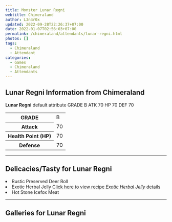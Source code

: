 ```yaml
---
title: Monster Lunar Regni
webtitle: Chimeraland
author: L3n4r0x
updated: 2022-09-28T22:26:37+07:00
date: 2022-01-07T02:56:03+07:00
permalink: /chimeraland/attendants/lunar-regni.html
photos: []
tags:
  - Chimeraland
  - Attendant
categories:
  - Games
  - Chimeraland
  - Attendants
---
```


<section id="bootstrap-wrapper"><link rel="stylesheet" href="https://cdn.statically.io/gh/dimaslanjaka/Web-Manajemen/40ac3225/css/bootstrap-4.5-wrapper.css"/><h1>Lunar Regni Information from Chimeraland</h1><p><b>Lunar Regni</b> default attribute GRADE B ATK 70 HP 70 DEF 70<table><tr><th>GRADE</th><td>B</td></tr><tr><th>Attack</th><td>70</td></tr><tr><th>Health Point (HP)</th><td>70</td></tr><tr><th>Defense</th><td>70</td></tr></table></p><hr/><h2>Delicacies/Tasty for Lunar Regni</h2><li class="d-flex justify-content-between">Rustic Preserved Deer Roll </li><li class="d-flex justify-content-between">Exotic Herbal Jelly <a href="/chimeraland/recipes/exotic-herbal-jelly.html">Click here to view recipe <i>Exotic Herbal Jelly</i> details</a></li><li class="d-flex justify-content-between">Hot Stone Icefox Meat </li><hr/><div id="gallery"><h2>Galleries for Lunar Regni</h2><div class="row"></div></div></section>